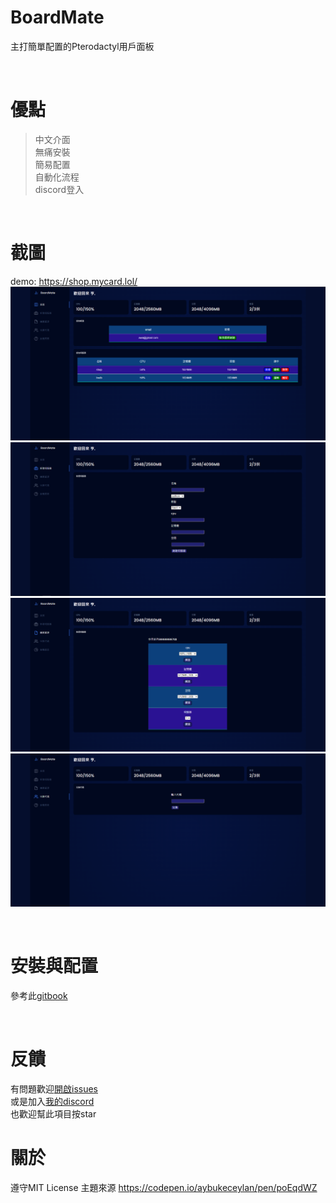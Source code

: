 # BoardMate
主打簡單配置的Pterodactyl用戶面板

<br>

# 優點

> 中文介面<br>
> 無痛安裝<br>
> 簡易配置<br>
> 自動化流程<br>
> discord登入

<br>

# 截圖
demo: https://shop.mycard.lol/<br>
![圖一](https://github.com/HansHans135/boardmate/blob/main/img/1.PNG)
![圖二](https://github.com/HansHans135/boardmate/blob/main/img/2.PNG)
![圖三](https://github.com/HansHans135/boardmate/blob/main/img/3.PNG)
![圖四](https://github.com/HansHans135/boardmate/blob/main/img/4.PNG)

<br>

# 安裝與配置
參考此[gitbook](#安裝)

<br>

# 反饋
有問題歡迎[開啟issues](https://github.com/HansHans135/boardmate/issues)<br>
或是加入[我的discord](https://discord.gg/JayWx9RygN)<br>
也歡迎幫此項目按star

# 關於
遵守MIT License
主題來源 https://codepen.io/aybukeceylan/pen/poEqdWZ
